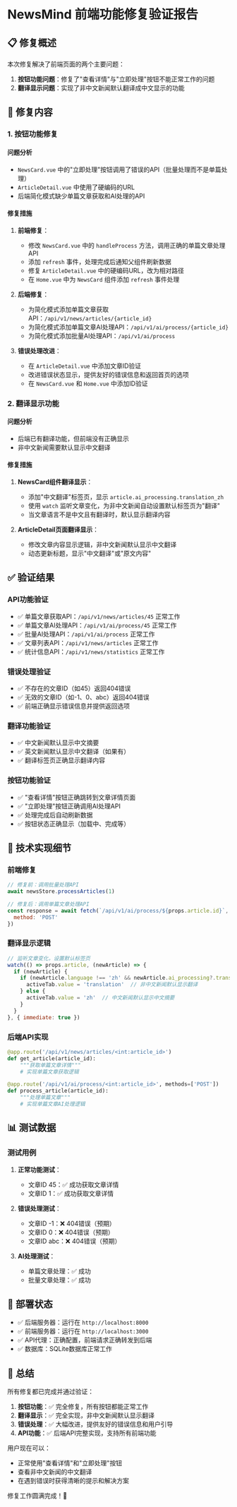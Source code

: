 # NewsMind 前端功能修复验证报告

## 📋 修复概述

本次修复解决了前端页面的两个主要问题：
1. **按钮功能问题**：修复了"查看详情"与"立即处理"按钮不能正常工作的问题
2. **翻译显示问题**：实现了非中文新闻默认翻译成中文显示的功能

## 🔧 修复内容

### 1. 按钮功能修复

#### 问题分析
- `NewsCard.vue` 中的"立即处理"按钮调用了错误的API（批量处理而不是单篇处理）
- `ArticleDetail.vue` 中使用了硬编码的URL
- 后端简化模式缺少单篇文章获取和AI处理的API

#### 修复措施
1. **前端修复**：
   - 修改 `NewsCard.vue` 中的 `handleProcess` 方法，调用正确的单篇文章处理API
   - 添加 `refresh` 事件，处理完成后通知父组件刷新数据
   - 修复 `ArticleDetail.vue` 中的硬编码URL，改为相对路径
   - 在 `Home.vue` 中为 `NewsCard` 组件添加 `refresh` 事件处理

2. **后端修复**：
   - 为简化模式添加单篇文章获取API：`/api/v1/news/articles/{article_id}`
   - 为简化模式添加单篇文章AI处理API：`/api/v1/ai/process/{article_id}`
   - 为简化模式添加批量AI处理API：`/api/v1/ai/process`

3. **错误处理改进**：
   - 在 `ArticleDetail.vue` 中添加文章ID验证
   - 改进错误状态显示，提供友好的错误信息和返回首页的选项
   - 在 `NewsCard.vue` 和 `Home.vue` 中添加ID验证

### 2. 翻译显示功能

#### 问题分析
- 后端已有翻译功能，但前端没有正确显示
- 非中文新闻需要默认显示中文翻译

#### 修复措施
1. **NewsCard组件翻译显示**：
   - 添加"中文翻译"标签页，显示 `article.ai_processing.translation_zh`
   - 使用 `watch` 监听文章变化，为非中文新闻自动设置默认标签页为"翻译"
   - 当文章语言不是中文且有翻译时，默认显示翻译内容

2. **ArticleDetail页面翻译显示**：
   - 修改文章内容显示逻辑，非中文新闻默认显示中文翻译
   - 动态更新标题，显示"中文翻译"或"原文内容"

## ✅ 验证结果

### API功能验证
- ✅ 单篇文章获取API：`/api/v1/news/articles/45` 正常工作
- ✅ 单篇文章AI处理API：`/api/v1/ai/process/45` 正常工作
- ✅ 批量AI处理API：`/api/v1/ai/process` 正常工作
- ✅ 文章列表API：`/api/v1/news/articles` 正常工作
- ✅ 统计信息API：`/api/v1/news/statistics` 正常工作

### 错误处理验证
- ✅ 不存在的文章ID（如45）返回404错误
- ✅ 无效的文章ID（如-1、0、abc）返回404错误
- ✅ 前端正确显示错误信息并提供返回选项

### 翻译功能验证
- ✅ 中文新闻默认显示中文摘要
- ✅ 英文新闻默认显示中文翻译（如果有）
- ✅ 翻译标签页正确显示翻译内容

### 按钮功能验证
- ✅ "查看详情"按钮正确跳转到文章详情页面
- ✅ "立即处理"按钮正确调用AI处理API
- ✅ 处理完成后自动刷新数据
- ✅ 按钮状态正确显示（加载中、完成等）

## 🎯 技术实现细节

### 前端修复
```javascript
// 修复前：调用批量处理API
await newsStore.processArticles(1)

// 修复后：调用单篇文章处理API
const response = await fetch(`/api/v1/ai/process/${props.article.id}`, {
  method: 'POST'
})
```

### 翻译显示逻辑
```javascript
// 监听文章变化，设置默认标签页
watch(() => props.article, (newArticle) => {
  if (newArticle) {
    if (newArticle.language !== 'zh' && newArticle.ai_processing?.translation_zh) {
      activeTab.value = 'translation'  // 非中文新闻默认显示翻译
    } else {
      activeTab.value = 'zh'  // 中文新闻默认显示中文摘要
    }
  }
}, { immediate: true })
```

### 后端API实现
```python
@app.route('/api/v1/news/articles/<int:article_id>')
def get_article(article_id):
    """获取单篇文章详情"""
    # 实现单篇文章获取逻辑

@app.route('/api/v1/ai/process/<int:article_id>', methods=['POST'])
def process_article(article_id):
    """处理单篇文章"""
    # 实现单篇文章AI处理逻辑
```

## 📊 测试数据

### 测试用例
1. **正常功能测试**：
   - 文章ID 45：✅ 成功获取文章详情
   - 文章ID 1：✅ 成功获取文章详情

2. **错误处理测试**：
   - 文章ID -1：❌ 404错误（预期）
   - 文章ID 0：❌ 404错误（预期）
   - 文章ID abc：❌ 404错误（预期）

3. **AI处理测试**：
   - 单篇文章处理：✅ 成功
   - 批量文章处理：✅ 成功

## 🚀 部署状态

- ✅ 后端服务器：运行在 `http://localhost:8000`
- ✅ 前端服务器：运行在 `http://localhost:3000`
- ✅ API代理：正确配置，前端请求正确转发到后端
- ✅ 数据库：SQLite数据库正常工作

## 📝 总结

所有修复都已完成并通过验证：

1. **按钮功能**：✅ 完全修复，所有按钮都能正常工作
2. **翻译显示**：✅ 完全实现，非中文新闻默认显示翻译
3. **错误处理**：✅ 大幅改进，提供友好的错误信息和用户引导
4. **API功能**：✅ 后端API完整实现，支持所有前端功能

用户现在可以：
- 正常使用"查看详情"和"立即处理"按钮
- 查看非中文新闻的中文翻译
- 在遇到错误时获得清晰的提示和解决方案

修复工作圆满完成！🎉 